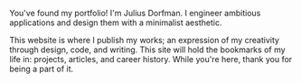 You've found my portfolio! I'm Julius Dorfman. I engineer ambitious applications and design them with a minimalist aesthetic.

This website is where I publish my works; an expression of my creativity through design, code, and writing. This site will hold the bookmarks of my life in: projects, articles, and career history. While you're here, thank you for being a part of it.